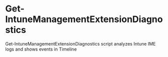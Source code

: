 # Get-IntuneManagementExtensionDiagnostics
Get-IntuneManagementExtensionDiagnostics script analyzes Intune IME logs and shows events in Timeline
